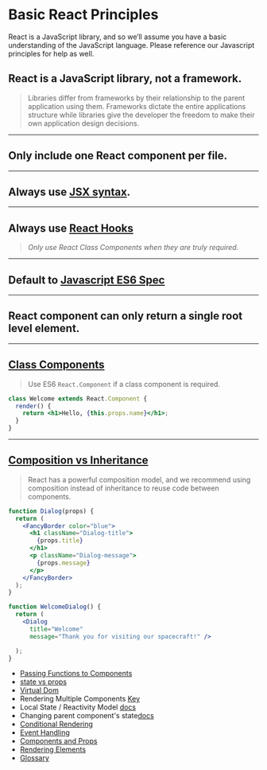 # Basic React Principles

React is a JavaScript library, and so we’ll assume you have a basic understanding of the JavaScript language.
Please reference our Javascript principles for help as well.


React is a JavaScript library, not a framework.
---------------
> Libraries differ from frameworks by their relationship to the parent application using them. 
> Frameworks dictate the entire applications structure while libraries give the developer the 
> freedom to make their own application design decisions.

---

Only include one React component per file.
---------------

---

Always use [JSX syntax](https://reactjs.org/docs/introducing-jsx.html).
---------------

---

Always use [React Hooks](https://reactjs.org/docs/hooks-intro.html)
---------------
> *Only use React Class Components when they are truly required.*

---

Default to [Javascript ES6 Spec](basic-javascript-principles.md)
---------------

---

React component can only return a single root level element.
---------------

---

[Class Components](https://reactjs.org/docs/react-component.html)
---------------
> Use ES6 `React.Component` if a class component is required.

```jsx
class Welcome extends React.Component {
  render() {
    return <h1>Hello, {this.props.name}</h1>;
  }
}
```

---

[Composition vs Inheritance](https://reactjs.org/docs/composition-vs-inheritance.html)
---------------
> React has a powerful composition model, and we recommend using composition 
> instead of inheritance to reuse code between components.

```jsx
function Dialog(props) {
  return (
    <FancyBorder color="blue">
      <h1 className="Dialog-title">
        {props.title}
      </h1>
      <p className="Dialog-message">
        {props.message}
      </p>
    </FancyBorder>
  );
}

function WelcomeDialog() {
  return (
    <Dialog
      title="Welcome"
      message="Thank you for visiting our spacecraft!" />

  );
}
```


- [Passing Functions to Components](https://reactjs.org/docs/faq-functions.html)
- [state vs props](https://reactjs.org/docs/faq-state.html)
- [Virtual Dom](https://reactjs.org/docs/faq-internals.html)
- Rendering Multiple Components [Key](https://reactjs.org/docs/lists-and-keys.html)
- Local State / Reactivity Model [docs](https://reactjs.org/docs/state-and-lifecycle.html)
- Changing parent component's state[docs](https://reactjs.org/docs/lifting-state-up.html)
- [Conditional Rendering](https://reactjs.org/docs/conditional-rendering.html)
- [Event Handling](https://reactjs.org/docs/handling-events.html)
- [Components and Props](https://reactjs.org/docs/components-and-props.html)
- [Rendering Elements](https://reactjs.org/docs/rendering-elements.html)
- [Glossary](https://reactjs.org/docs/glossary.html)